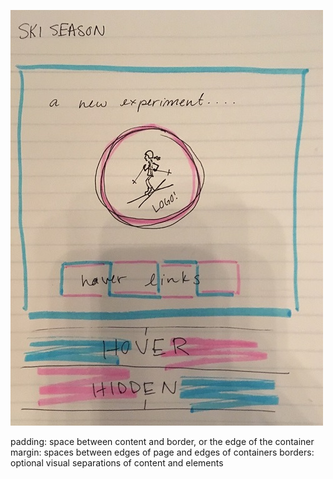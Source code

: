 ![ski gal logo](./images/skilogo.jpg "Ski Logo")

padding: space between content and border, or the edge of the container
margin: spaces between edges of page and edges of containers
borders: optional visual separations of content and elements

